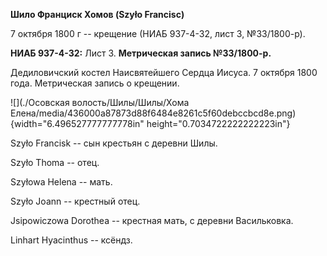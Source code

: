 **Шило Франциск Хомов (Szyło Francisc)**

7 октября 1800 г -- крещение (НИАБ 937-4-32, лист 3, №33/1800-р).

**НИАБ 937-4-32:** Лист 3. **Метрическая запись №33/1800-р.**

Дедиловичский костел Наисвятейшего Сердца Иисуса. 7 октября 1800 года.
Метрическая запись о крещении.

![](./Осовская волость/Шилы/Шилы/Хома Елена/media/436000a87873d88f6484e8261c5f60debccbcd8e.png){width="6.496527777777778in"
height="0.7034722222222223in"}

Szyło Francisk -- сын крестьян с деревни Шилы.

Szyło Thoma -- отец.

Szyłowa Helena -- мать.

Szyło Joann -- крестный отец.

Jsipowiczowa Dorothea -- крестная мать, с деревни Васильковка.

Linhart Hyacinthus -- ксёндз.

